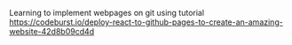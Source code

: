 Learning to implement webpages on git using tutorial https://codeburst.io/deploy-react-to-github-pages-to-create-an-amazing-website-42d8b09cd4d
